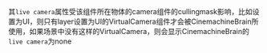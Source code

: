 其`live camera`属性受该组件所在物体的camera组件的cullingmask影响，比如设置为UI，则只有layer设置为UI的VirtualCamera组件才会被CinemachineBrain所使用，如果场景中没有这样的VirtualCamera，则会显示CinemachineBrain的`live camera`为none